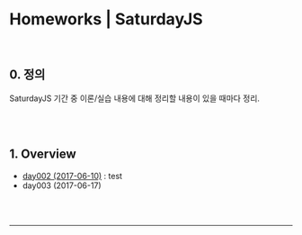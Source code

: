 # Homeworks | SaturdayJS



<br>

## 0. 정의

SaturdayJS 기간 중 이론/실습 내용에 대해 정리할 내용이 있을 때마다 정리.



<br><br>



## 1. Overview



* [day002 (2017-06-10)](./day002_170610.md) : test
* ​day003 (2017-06-17)







<br><br>

---





